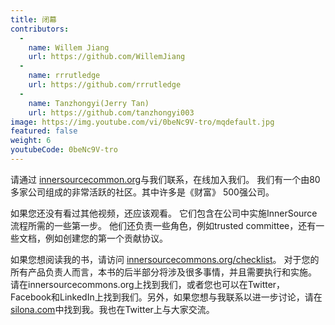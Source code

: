 ```yaml
---
title: 闭幕
contributors:
  - 
    name: Willem Jiang
    url: https://github.com/WillemJiang
  - 
    name: rrrutledge
    url: https://github.com/rrrutledge
  - 
    name: Tanzhongyi(Jerry Tan)
    url: https://github.com/tanzhongyi003
image: https://img.youtube.com/vi/0beNc9V-tro/mqdefault.jpg
featured: false
weight: 6
youtubeCode: 0beNc9V-tro
---
```


<div class="paragraph">
<p>请通过 <a href="http://innersourcecommons.org/">innersourcecommon.org</a>与我们联系，在线加入我们。
我们有一个由80多家公司组成的非常活跃的社区。其中许多是《财富》 500强公司。</p>
</div>
<div class="paragraph">
<p>如果您还没有看过其他视频，还应该观看。
它们包含在公司中实施InnerSource流程所需的一些第一步。
他们还负责一些角色，例如trusted committee，还有一些文档，例如创建您的第一个贡献协议。</p>
</div>
<div class="paragraph">
<p>如果您想阅读我的书，请访问 <a href="http://innersourcecommons.org/checklist/">innersourcecommons.org/checklist</a>。
对于您的所有产品负责人而言，本书的后半部分将涉及很多事情，并且需要执行和实施。
请在innersourcecommons.org上找到我们，或者您也可以在Twitter，Facebook和LinkedIn上找到我们。另外，如果您想与我联系以进一步讨论，请在 <a href="http://silona.org/">silona.com</a>中找到我。我也在Twitter上与大家交流。</p>
</div>
<!--- This file autogenerated from https://github.com/InnerSourceCommons/InnerSourceLearningPath/blob/main/scripts -->
